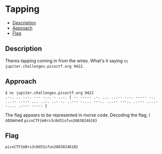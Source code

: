 # Tapping

- [Description](#description)
- [Approach](#approach)
- [Flag](#flag)

## Description

Theres tapping coming in from the wires. What's it saying `nc jupiter.challenges.picoctf.org 9422`.

## Approach

```
$ nc jupiter.challenges.picoctf.org 9422
.--. .. -.-. --- -.-. - ..-. { -- ----- .-. ... ...-- -.-. ----- -.. ...-- .---- ... ..-. ..- -. ..--- -.... ---.. ...-- ---.. ..--- ....- -.... .---- ----- }
```

The flag appears to be represented in morse code. Decoding the flag, I obtained `picoCTF{m0rs3c0d31sfun2683824610}`

## Flag

`picoCTF{m0rs3c0d31sfun2683824610}`